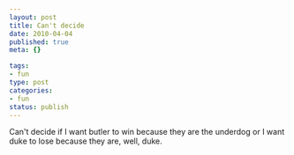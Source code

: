 ```yaml
--- 
layout: post
title: Can't decide
date: 2010-04-04
published: true
meta: {}

tags: 
- fun
type: post
categories: 
- fun
status: publish
---
```

Can't decide if I want butler to win because they are the underdog or I want duke to lose because they are, well, duke.
